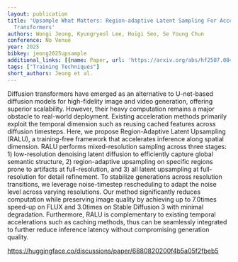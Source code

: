 ```yaml
---
layout: publication
title: 'Upsample What Matters: Region-adaptive Latent Sampling For Accelerated Diffusion
  Transformers'
authors: Wongi Jeong, Kyungryeol Lee, Hoigi Seo, Se Young Chun
conference: No Venue
year: 2025
bibkey: jeong2025upsample
additional_links: [{name: Paper, url: 'https://arxiv.org/abs/hf2507.08422'}]
tags: ["Training Techniques"]
short_authors: Jeong et al.
---
```

Diffusion transformers have emerged as an alternative to U-net-based diffusion models for high-fidelity image and video generation, offering superior scalability. However, their heavy computation remains a major obstacle to real-world deployment. Existing acceleration methods primarily exploit the temporal dimension such as reusing cached features across diffusion timesteps. Here, we propose Region-Adaptive Latent Upsampling (RALU), a training-free framework that accelerates inference along spatial dimension. RALU performs mixed-resolution sampling across three stages: 1) low-resolution denoising latent diffusion to efficiently capture global semantic structure, 2) region-adaptive upsampling on specific regions prone to artifacts at full-resolution, and 3) all latent upsampling at full-resolution for detail refinement. To stabilize generations across resolution transitions, we leverage noise-timestep rescheduling to adapt the noise level across varying resolutions. Our method significantly reduces computation while preserving image quality by achieving up to 7.0times speed-up on FLUX and 3.0times on Stable Diffusion 3 with minimal degradation. Furthermore, RALU is complementary to existing temporal accelerations such as caching methods, thus can be seamlessly integrated to further reduce inference latency without compromising generation quality.

https://huggingface.co/discussions/paper/6880820200f4b5a05f2fbeb5